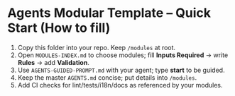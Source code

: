 # Agents Modular Template – Quick Start (How to fill)

1) Copy this folder into your repo. Keep `/modules` at root.  
2) Open `MODULES-INDEX.md` to choose modules; fill **Inputs Required** → write **Rules** → add **Validation**.  
3) Use `AGENTS-GUIDED-PROMPT.md` with your agent; type **start** to be guided.  
4) Keep the master `AGENTS.md` concise; put details into `/modules`.  
5) Add CI checks for lint/tests/i18n/docs as referenced by your modules.
